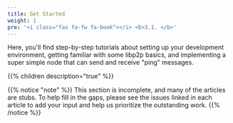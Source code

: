 ```yaml
---
title: Get Started
weight: 1
pre: '<i class="fas fa-fw fa-book"></i> <b>3.1. </b>'
---
```


Here, you'll find step-by-step tutorials about setting up your development environment, 
getting familiar with some libp2p basics, and implementing a super simple node that can 
send and receive "ping" messages.

{{% children description="true" %}}

{{% notice "note" %}}
This section is incomplete, and many of the articles are stubs. To help fill in
the gaps, please see the issues linked in each article to add your input and
help us prioritize the outstanding work.
{{% /notice %}}


